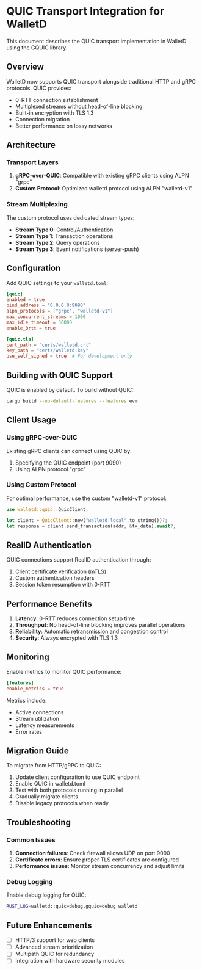 # QUIC Transport Integration for WalletD

This document describes the QUIC transport implementation in WalletD using the GQUIC library.

## Overview

WalletD now supports QUIC transport alongside traditional HTTP and gRPC protocols. QUIC provides:
- 0-RTT connection establishment
- Multiplexed streams without head-of-line blocking
- Built-in encryption with TLS 1.3
- Connection migration
- Better performance on lossy networks

## Architecture

### Transport Layers
1. **gRPC-over-QUIC**: Compatible with existing gRPC clients using ALPN "grpc"
2. **Custom Protocol**: Optimized walletd protocol using ALPN "walletd-v1"

### Stream Multiplexing
The custom protocol uses dedicated stream types:
- **Stream Type 0**: Control/Authentication
- **Stream Type 1**: Transaction operations
- **Stream Type 2**: Query operations
- **Stream Type 3**: Event notifications (server-push)

## Configuration

Add QUIC settings to your `walletd.toml`:

```toml
[quic]
enabled = true
bind_address = "0.0.0.0:9090"
alpn_protocols = ["grpc", "walletd-v1"]
max_concurrent_streams = 1000
max_idle_timeout = 30000
enable_0rtt = true

[quic.tls]
cert_path = "certs/walletd.crt"
key_path = "certs/walletd.key"
use_self_signed = true  # For development only
```

## Building with QUIC Support

QUIC is enabled by default. To build without QUIC:

```bash
cargo build --no-default-features --features evm
```

## Client Usage

### Using gRPC-over-QUIC
Existing gRPC clients can connect using QUIC by:
1. Specifying the QUIC endpoint (port 9090)
2. Using ALPN protocol "grpc"

### Using Custom Protocol
For optimal performance, use the custom "walletd-v1" protocol:

```rust
use walletd::quic::QuicClient;

let client = QuicClient::new("walletd.local".to_string())?;
let response = client.send_transaction(addr, &tx_data).await?;
```

## RealID Authentication

QUIC connections support RealID authentication through:
1. Client certificate verification (mTLS)
2. Custom authentication headers
3. Session token resumption with 0-RTT

## Performance Benefits

1. **Latency**: 0-RTT reduces connection setup time
2. **Throughput**: No head-of-line blocking improves parallel operations
3. **Reliability**: Automatic retransmission and congestion control
4. **Security**: Always encrypted with TLS 1.3

## Monitoring

Enable metrics to monitor QUIC performance:

```toml
[features]
enable_metrics = true
```

Metrics include:
- Active connections
- Stream utilization
- Latency measurements
- Error rates

## Migration Guide

To migrate from HTTP/gRPC to QUIC:

1. Update client configuration to use QUIC endpoint
2. Enable QUIC in walletd.toml
3. Test with both protocols running in parallel
4. Gradually migrate clients
5. Disable legacy protocols when ready

## Troubleshooting

### Common Issues

1. **Connection failures**: Check firewall allows UDP on port 9090
2. **Certificate errors**: Ensure proper TLS certificates are configured
3. **Performance issues**: Monitor stream concurrency and adjust limits

### Debug Logging

Enable debug logging for QUIC:

```bash
RUST_LOG=walletd::quic=debug,gquic=debug walletd
```

## Future Enhancements

- [ ] HTTP/3 support for web clients
- [ ] Advanced stream prioritization
- [ ] Multipath QUIC for redundancy
- [ ] Integration with hardware security modules
